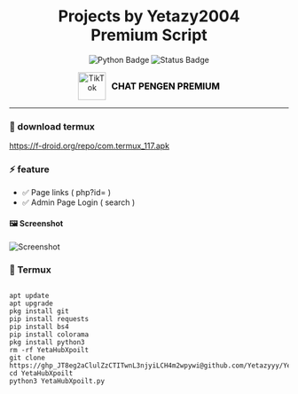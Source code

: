   <h1 align="center">
    Projects by Yetazy2004<br />
    Premium Script
  </h1>

  <p align="center">
    <img src="https://img.shields.io/badge/Python-3.x-blue?style=for-the-badge&logo=python&logoColor=white" alt="Python Badge" />
    <img src="https://img.shields.io/badge/Status-Active-success?style=for-the-badge" alt="Status Badge" />
  </p>

  <p align="center" style="display: flex; align-items: center; justify-content: center; gap: 10px;">
    <a href="https://www.tiktok.com/@owlxpoilt" target="_blank" rel="noopener noreferrer">
      <img src="https://upload.wikimedia.org/wikipedia/en/a/a9/TikTok_logo.svg" alt="TikTok" width="50" height="50" />
    </a>
    <a href="https://www.tiktok.com/@owlxpoilt" target="_blank" rel="noopener noreferrer" style="font-weight: bold; font-size: 16px; text-decoration: none; color: #000;">
      CHAT PENGEN PREMIUM
    </a>
  </p>

  <hr />

  <h3>📁 download termux</h3>
  <p><a href="https://f-droid.org/repo/com.termux_117.apk" target="_blank" rel="noopener noreferrer">https://f-droid.org/repo/com.termux_117.apk</a></p>

  <h3>⚡ feature</h3>
  <ul>
    <li>✅ Page links ( php?id= )</li>
    <li>✅ Admin Page Login ( search )</li>
  </ul>

  <h4>🖼️ Screenshot</h4>
  <p>
    <img src="https://github.com/Yetazyyy/YetaHubXpoilt/blob/main/Screenshot_2025-09-08-12-30-00-969_ru.iiec.pydroid3-edit.jpg?raw=true" alt="Screenshot" style="max-width: 100%; height: auto;" />
  </p>

  <h3>📱 Termux</h3>
  <pre><code>
apt update
apt upgrade
pkg install git
pip install requests
pip install bs4
pip install colorama
pkg install python3
rm -rf YetaHubXpoilt
git clone https://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@github.com/Yetazyyy/YetaHubXpoilt.git
cd YetaHubXpoilt
python3 YetaHubXpoilt.py
  </code></pre>
</body>
</html>
